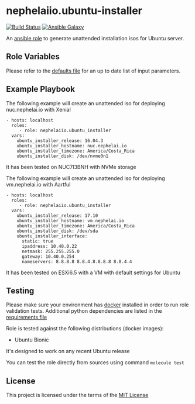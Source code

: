 # nephelaiio.ubuntu-installer

[![Build Status](https://github.com/nephelaiio/ansible-role-ubuntu-installer/workflows/CI/badge.svg)](https://github.com/nephelaiio/ansible-role-ubuntu-installer/actions)
[![Ansible Galaxy](http://img.shields.io/badge/ansible--galaxy-nephelaiio.ubuntu-installer-blue.svg)](https://galaxy.ansible.com/nephelaiio/ubuntu-installer/)

An [ansible role](https://galaxy.ansible.com/nephelaiio/ubuntu-installer) to generate unattended installation isos for Ubuntu server.

## Role Variables

Please refer to the [defaults file](/defaults/main.yml) for an up to date list of input parameters.

## Example Playbook

The following example will create an unattended iso for deploying nuc.nephelai.io with Xenial

```
- hosts: localhost
  roles:
     - role: nephelaiio.ubuntu_installer
  vars:
    ubuntu_installer_release: 16.04.3
    ubuntu_installer_hostname: nuc.nephelai.io
    ubuntu_installer_timezone: America/Costa_Rica
    ubuntu_installer_disk: /dev/nvme0n1
```

It has been tested on NUC7I3BNH with NVMe storage

The following example will create an unattended iso for deploying vm.nephelai.io with Aartful

```
- hosts: localhost
  roles:
     - role: nephelaiio.ubuntu_installer
  vars:
    ubuntu_installer_release: 17.10
    ubuntu_installer_hostname: vm.nephelai.io
    ubuntu_installer_timezone: America/Costa_Rica
    ubuntu_installer_disk: /dev/sda
    ubuntu_installer_interface:
      static: true
      ipaddress: 10.40.0.22
      netmask: 255.255.255.0
      gateway: 10.40.0.254
      nameservers: 8.8.8.8 8.8.4.8.8.8.8 8.8.4.4
```

It has been tested on ESXi6.5 with a VM with default settings for Ubuntu

## Testing

Please make sure your environment has [docker](https://www.docker.com) installed in order to run role validation tests. Additional python dependencies are listed in the [requirements file](/requirements.txt)

Role is tested against the following distributions (docker images):
  * Ubuntu Bionic
  
It's designed to work on any recent Ubuntu release

You can test the role directly from sources using command ` molecule test `

## License

This project is licensed under the terms of the [MIT License](/LICENSE)
